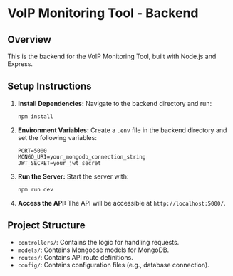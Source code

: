 # VoIP Monitoring Tool - Backend

## Overview
This is the backend for the VoIP Monitoring Tool, built with Node.js and Express.

## Setup Instructions

1. **Install Dependencies:**
   Navigate to the backend directory and run:
   ```bash
   npm install
   ```

2. **Environment Variables:**
   Create a `.env` file in the backend directory and set the following variables:
   ```
   PORT=5000
   MONGO_URI=your_mongodb_connection_string
   JWT_SECRET=your_jwt_secret
   ```

3. **Run the Server:**
   Start the server with:
   ```bash
   npm run dev
   ```

4. **Access the API:**
   The API will be accessible at `http://localhost:5000/`.

## Project Structure
- `controllers/`: Contains the logic for handling requests.
- `models/`: Contains Mongoose models for MongoDB.
- `routes/`: Contains API route definitions.
- `config/`: Contains configuration files (e.g., database connection).
